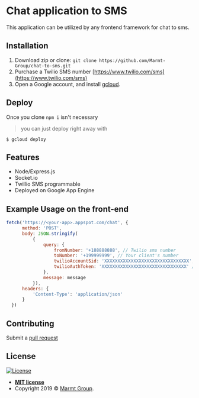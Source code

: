 # Chat application to SMS

This application can be utilized by any frontend framework for chat to sms. 

## Installation
1. Download zip or clone: `git clone https://github.com/Marmt-Group/chat-to-sms.git`
2. Purchase a Twilio SMS number [https://www.twilio.com/sms](https://www.twilio.com/sms)
3. Open a Google account, and install [gcloud](https://cloud.google.com/sdk/install).

## Deploy
Once you clone `npm i` isn't necessary

> you can just deploy right away with 

```shell
$ gcloud deploy
```

## Features
* Node/Express.js
* Socket.io
* Twillio SMS programmable
* Deployed on Google App Engine

## Example Usage on the front-end

```javascript
fetch('https://<your-app>.appspot.com/chat', {
      method: 'POST',
      body: JSON.stringify(
          { 
              query: { 
                  fromNumber: '+188888888', // Twilio sms number
                  toNumber: '+199999999', // Your client's number
                  twilioAccountSid: 'XXXXXXXXXXXXXXXXXXXXXXXXXXXXXXXX', // retrieve from Twilio console
                  twilioAuthToken: 'XXXXXXXXXXXXXXXXXXXXXXXXXXXXXXXX' // retrieve from Twilio console
              },
              message: message
          }),
      headers: {
          'Content-Type': 'application/json'
      }
  })
```

## Contributing

Submit a [pull request](https://github.com/Marmt-Group/chat-to-sms/pulls)

## License

[![License](http://img.shields.io/:license-mit-blue.svg?style=flat-square)](http://badges.mit-license.org)

- **[MIT license](http://opensource.org/licenses/mit-license.php)**
- Copyright 2019 © <a href="https://marmt.io" target="_blank">Marmt Group</a>.
